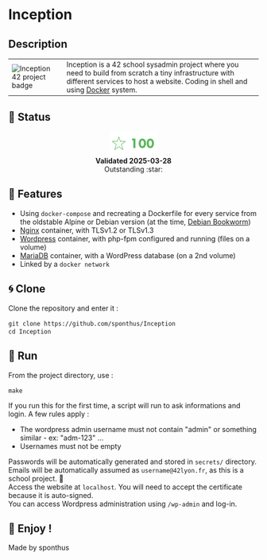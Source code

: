 # **Inception**

## Description
<table>
  <tr>
    <td>
      <img src="https://github.com/ayogun/42-project-badges/blob/main/badges/inceptionn.png" alt="Inception 42 project badge" width="400"/>
    </td>
    <td>
      Inception is a 42 school sysadmin project where you need to build from scratch a tiny infrastructure with different services to host a website.
      Coding in shell and using <a href="https://www.docker.com/">Docker</a> system.
    </td>
  </tr>
</table>

## :memo: Status
<p align="center">
  <img src="https://github.com/sponthus/assets/blob/main/42school/scores/100_outstanding.png" alt="100 grade - outstanding"/>
  <br><strong>Validated 2025-03-28</strong>
  <br>Outstanding :star:
</p>

## :orange_book: Features
+ Using `docker-compose` and recreating a Dockerfile for every service from the oldstable Alpine or Debian version (at the time, <a href="https://www.debian.org/releases/bookworm/">Debian Bookworm</a>)
+ <a href="https://nginx.org/">Nginx</a> container, with TLSv1.2 or TLSv1.3
+ <a href="https://wordpress.com/">Wordpress</a> container, with php-fpm configured and running (files on a volume)
+ <a href="https://mariadb.org/">MariaDB</a> container, with a WordPress database (on a 2nd volume)
+ Linked by a `docker network`

## :cyclone: Clone
Clone the repository and enter it :
```shell
git clone https://github.com/sponthus/Inception
cd Inception
```

## 	:runner: Run
From the project directory, use :
```shell
make
```
If you run this for the first time, a script will run to ask informations and login.
A few rules apply :
* The wordpress admin username must not contain "admin" or something similar - ex: "adm-123" ...
* Usernames must not be empty
  
Passwords will be automatically generated and stored in `secrets/` directory.  
Emails will be automatically assumed as `username@42lyon.fr`, as this is a school project. 👼  
Access the website at `localhost`. You will need to accept the certificate because it is auto-signed.  
You can access Wordpress administration using `/wp-admin` and log-in.  

:hugs: Enjoy !
---
Made by sponthus
